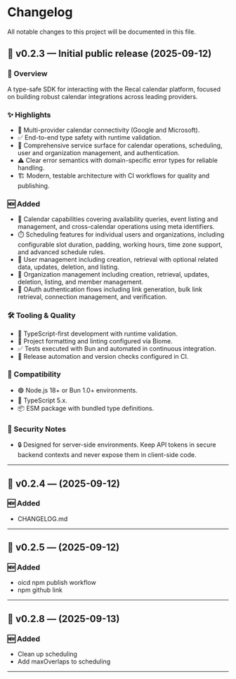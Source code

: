 # Changelog

All notable changes to this project will be documented in this file.

## 🚀 v0.2.3 — Initial public release (2025-09-12)

### 🧭 Overview
A type-safe SDK for interacting with the Recal calendar platform, focused on building robust calendar integrations across leading providers.

### ✨ Highlights
- 📅 Multi-provider calendar connectivity (Google and Microsoft).
- ✅ End-to-end type safety with runtime validation.
- 🧩 Comprehensive service surface for calendar operations, scheduling, user and organization management, and authentication.
- ⚠️ Clear error semantics with domain-specific error types for reliable handling.
- 🏗️ Modern, testable architecture with CI workflows for quality and publishing.

### 🆕 Added
- 📅 Calendar capabilities covering availability queries, event listing and management, and cross-calendar operations using meta identifiers.
- ⏱️ Scheduling features for individual users and organizations, including configurable slot duration, padding, working hours, time zone support, and advanced schedule rules.
- 👤 User management including creation, retrieval with optional related data, updates, deletion, and listing.
- 🏢 Organization management including creation, retrieval, updates, deletion, listing, and member management.
- 🔑 OAuth authentication flows including link generation, bulk link retrieval, connection management, and verification.

### 🛠️ Tooling & Quality
- 🧰 TypeScript-first development with runtime validation.
- 🧹 Project formatting and linting configured via Biome.
- ✅ Tests executed with Bun and automated in continuous integration.
- 🚢 Release automation and version checks configured in CI.

### 🧩 Compatibility
- 🟢 Node.js 18+ or Bun 1.0+ environments.
- 📘 TypeScript 5.x.
- 📦 ESM package with bundled type definitions.

### 🔐 Security Notes
- 🔒 Designed for server-side environments. Keep API tokens in secure backend contexts and never expose them in client-side code.

---

## 🚀 v0.2.4 — (2025-09-12)

### 🆕 Added
- CHANGELOG.md

---

## 🚀 v0.2.5 — (2025-09-12)

### 🆕 Added
- oicd npm publish workflow
- npm github link

---

## 🚀 v0.2.8 — (2025-09-13)

### 🆕 Added
- Clean up scheduling
- Add maxOverlaps to scheduling

---